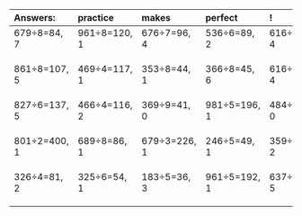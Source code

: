 | Answers: | practice | makes | perfect | ! |
| :--- | :--- | :--- | :--- | :--- |
| 679÷8=84, 7 | 961÷8=120, 1 | 676÷7=96, 4 | 536÷6=89, 2 | 616÷9=68, 4 | 
|   |   |   |   |   | 
|   |   |   |   |   | 
|   |   |   |   |   | 
| 861÷8=107, 5 | 469÷4=117, 1 | 353÷8=44, 1 | 366÷8=45, 6 | 616÷6=102, 4 | 
|   |   |   |   |   | 
|   |   |   |   |   | 
|   |   |   |   |   | 
| 827÷6=137, 5 | 466÷4=116, 2 | 369÷9=41, 0 | 981÷5=196, 1 | 484÷4=121, 0 | 
|   |   |   |   |   | 
|   |   |   |   |   | 
|   |   |   |   |   | 
| 801÷2=400, 1 | 689÷8=86, 1 | 679÷3=226, 1 | 246÷5=49, 1 | 359÷3=119, 2 | 
|   |   |   |   |   | 
|   |   |   |   |   | 
|   |   |   |   |   | 
| 326÷4=81, 2 | 325÷6=54, 1 | 183÷5=36, 3 | 961÷5=192, 1 | 637÷8=79, 5 | 
|   |   |   |   |   | 
|   |   |   |   |   | 
|   |   |   |   |   | 
